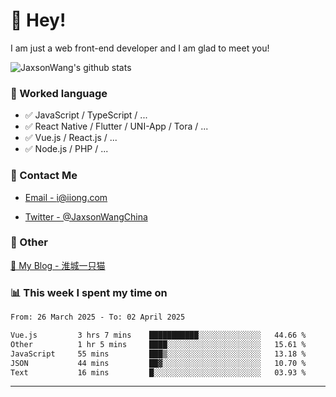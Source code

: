 # 👋 Hey!

I am just a web front-end developer and I am glad to meet you!

![JaxsonWang's github stats](https://github-readme-stats.vercel.app/api?username=JaxsonWang&&show_icons=true&&title_color=1abc9c&&icon_color=1abc9c)


### 📝 Worked language

- ✅ JavaScript / TypeScript / ...
- ✅ React Native / Flutter / UNI-App / Tora / ...
- ✅ Vue.js / React.js / ...
- ✅ Node.js / PHP / ...

### 📮 Contact Me

- [Email - i@iiong.com](mailto:i@iiong.com)

- [Twitter - @JaxsonWangChina](https://twitter.com/JaxsonWangChina)

### 🤪 Other

[📌 My Blog - 淮城一只猫](https://iiong.com)

### 📊 This week I spent my time on

<!--START_SECTION:waka-->

```txt
From: 26 March 2025 - To: 02 April 2025

Vue.js         3 hrs 7 mins    ███████████░░░░░░░░░░░░░░   44.66 %
Other          1 hr 5 mins     ████░░░░░░░░░░░░░░░░░░░░░   15.61 %
JavaScript     55 mins         ███▒░░░░░░░░░░░░░░░░░░░░░   13.18 %
JSON           44 mins         ██▓░░░░░░░░░░░░░░░░░░░░░░   10.70 %
Text           16 mins         █░░░░░░░░░░░░░░░░░░░░░░░░   03.93 %
```

<!--END_SECTION:waka-->

---
